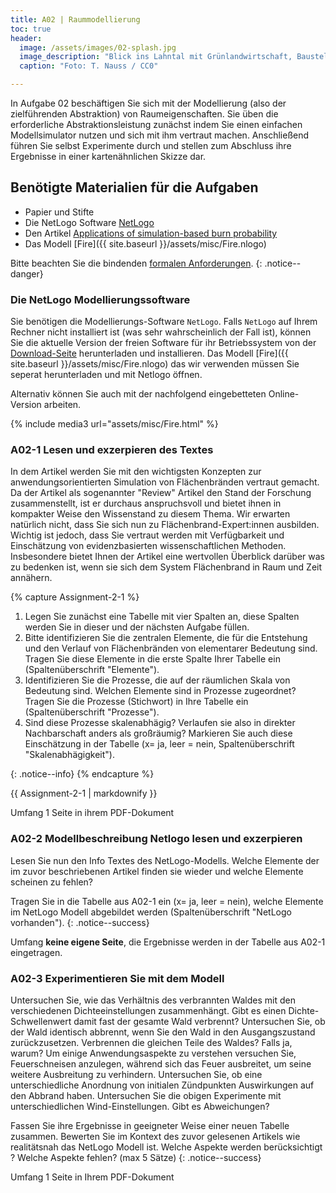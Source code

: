 ```yaml
---
title: A02 | Raummodellierung
toc: true
header:
  image: /assets/images/02-splash.jpg
  image_description: "Blick ins Lahntal mit Grünlandwirtschaft, Baustelle für Stromtrassen und Regenbogen."
  caption: "Foto: T. Nauss / CC0"

---
```


In Aufgabe 02 beschäftigen Sie sich mit der Modellierung (also der zielführenden Abstraktion) von Raumeigenschaften. Sie üben die erforderliche Abstraktionsleistung zunächst indem Sie einen einfachen Modellsimulator nutzen und sich mit ihm vertraut machen. Anschließend führen Sie selbst Experimente durch und stellen zum Abschluss ihre Ergebnisse in einer kartenähnlichen Skizze dar.

## Benötigte Materialien für die Aufgaben
* Papier und Stifte
* Die NetLogo Software [NetLogo](https://ccl.northwestern.edu/netlogo/6.2.0/)
* Den Artikel [Applications of simulation-based burn probability](https://www.publish.csiro.au/wf/Fulltext/WF19069)
* Das Modell [Fire]({{ site.baseurl }}/assets/misc/Fire.nlogo)

Bitte beachten Sie die bindenden [formalen Anforderungen](https://geomoer.github.io/moer-meko//unit00/unit00-03_assignments.html#formale-anforderungen).
{: .notice--danger}



### Die NetLogo Modellierungssoftware
Sie benötigen die Modellierungs-Software `NetLogo`. Falls `NetLogo` auf Ihrem Rechner nicht installiert ist (was sehr wahrscheinlich der Fall ist), können Sie die aktuelle Version der freien Software für ihr Betriebssystem von der [Download-Seite](https://ccl.northwestern.edu/netlogo/6.2.0/) herunterladen und installieren. 
Das Modell [Fire]({{ site.baseurl }}/assets/misc/Fire.nlogo) das wir verwenden müssen Sie seperat herunterladen und mit Netlogo öffnen.

Alternativ können Sie auch mit der  nachfolgend eingebetteten Online-Version arbeiten. 
  
{% include media3 url="assets/misc/Fire.html" %}

### A02-1 Lesen und exzerpieren des Textes

In dem Artikel werden Sie mit den wichtigsten Konzepten zur anwendungsorientierten Simulation von Flächenbränden vertraut gemacht. Da der Artikel als sogenannter "Review" Artikel den Stand der Forschung zusammenstellt, ist er durchaus anspruchsvoll und bietet ihnen in kompakter Weise den Wissenstand zu diesem Thema. Wir erwarten natürlich nicht, dass Sie sich nun zu Flächenbrand-Expert:innen ausbilden. Wichtig ist jedoch, dass Sie vertraut werden mit Verfügbarkeit und Einschätzung von evidenzbasierten wissenschaftlichen Methoden. Insbesondere bietet Ihnen der Artikel eine wertvollen Überblick darüber was zu bedenken ist, wenn sie sich dem System Flächenbrand in Raum und Zeit annähern. 

{% capture Assignment-2-1 %}
1. Legen Sie zunächst eine Tabelle mit vier Spalten an, diese Spalten werden Sie in dieser und der nächsten Aufgabe füllen.
1. Bitte identifizieren Sie die zentralen Elemente, die für die Entstehung und den Verlauf von Flächenbränden von elementarer Bedeutung sind. Tragen Sie diese Elemente in die erste Spalte Ihrer Tabelle ein (Spaltenüberschrift "Elemente").
1. Identifizieren Sie die Prozesse, die auf der räumlichen Skala von Bedeutung sind. Welchen Elemente sind in Prozesse zugeordnet? Tragen Sie die Prozesse (Stichwort) in Ihre Tabelle ein (Spaltenüberschrift "Prozesse").
1. Sind diese Prozesse skalenabhägig? Verlaufen sie also in direkter Nachbarschaft anders als großräumig? Markieren Sie auch diese Einschätzung in der Tabelle (x= ja, leer = nein, Spaltenüberschrift "Skalenabhägigkeit").

{: .notice--info}
{% endcapture %}
<div class="notice--success">
  {{ Assignment-2-1 | markdownify }}
</div> 

Umfang 1 Seite in ihrem PDF-Dokument

### A02-2 Modellbeschreibung Netlogo lesen und exzerpieren
Lesen Sie nun den Info Textes des NetLogo-Modells. Welche Elemente der im zuvor beschriebenen Artikel finden sie wieder und welche Elemente scheinen zu fehlen?

Tragen Sie in die Tabelle aus A02-1 ein (x= ja, leer = nein), welche Elemente im NetLogo Modell abgebildet werden (Spaltenüberschrift "NetLogo vorhanden"). 
{: .notice--success}

Umfang **keine eigene Seite**, die Ergebnisse werden in der Tabelle aus A02-1 eingetragen.

### A02-3 Experimentieren Sie mit dem Modell 

Untersuchen Sie, wie das Verhältnis des verbrannten Waldes mit den verschiedenen Dichteeinstellungen zusammenhängt. 
Gibt es einen Dichte-Schwellenwert damit fast der gesamte Wald verbrennt?
Untersuchen Sie, ob der Wald identisch abbrennt, wenn Sie den Wald in den Ausgangszustand zurückzusetzen. Verbrennen die gleichen Teile des Waldes? Falls ja, warum?
Um einige Anwendungsaspekte zu verstehen versuchen Sie, Feuerschneisen anzulegen, während sich das Feuer ausbreitet, um seine weitere Ausbreitung zu verhindern. 
Untersuchen Sie, ob eine unterschiedliche Anordnung von initialen Zündpunkten Auswirkungen auf den Abbrand haben.
Untersuchen Sie die obigen Experimente mit unterschiedlichen Wind-Einstellungen. Gibt es Abweichungen?

Fassen Sie ihre Ergebnisse in geeigneter Weise einer neuen Tabelle zusammen. Bewerten Sie im Kontext des zuvor gelesenen Artikels wie realitätsnah das NetLogo Modell ist. Welche Aspekte werden berücksichtigt
? Welche Aspekte fehlen? (max 5 Sätze)
{: .notice--success}

Umfang 1 Seite in Ihrem PDF-Dokument


